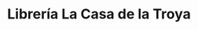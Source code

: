 ---
title: "Librería La Casa de la Troya"
url: /madrid/libreria-la-casa-de-la-troya/
shop: libros
---